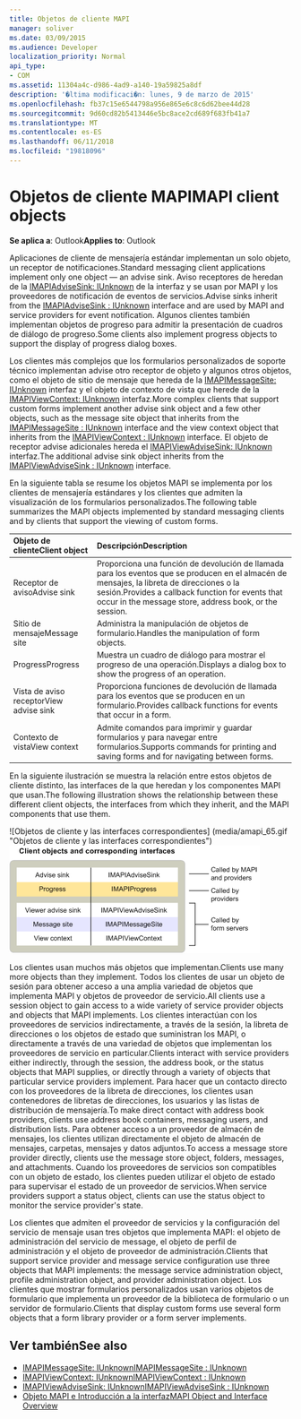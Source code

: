 ```yaml
---
title: Objetos de cliente MAPI
manager: soliver
ms.date: 03/09/2015
ms.audience: Developer
localization_priority: Normal
api_type:
- COM
ms.assetid: 11304a4c-d986-4ad9-a140-19a59825a8df
description: '�ltima modificaci�n: lunes, 9 de marzo de 2015'
ms.openlocfilehash: fb37c15e6544798a956e865e6c8c6d62bee44d28
ms.sourcegitcommit: 9d60cd82b5413446e5bc8ace2cd689f683fb41a7
ms.translationtype: MT
ms.contentlocale: es-ES
ms.lasthandoff: 06/11/2018
ms.locfileid: "19818096"
---
```

# <a name="mapi-client-objects"></a><span data-ttu-id="98fa6-103">Objetos de cliente MAPI</span><span class="sxs-lookup"><span data-stu-id="98fa6-103">MAPI client objects</span></span>
  
<span data-ttu-id="98fa6-104">**Se aplica a**: Outlook</span><span class="sxs-lookup"><span data-stu-id="98fa6-104">**Applies to**: Outlook</span></span> 
  
<span data-ttu-id="98fa6-105">Aplicaciones de cliente de mensajería estándar implementan un solo objeto, un receptor de notificaciones.</span><span class="sxs-lookup"><span data-stu-id="98fa6-105">Standard messaging client applications implement only one object — an advise sink.</span></span> <span data-ttu-id="98fa6-106">Aviso receptores de heredan de la [IMAPIAdviseSink: IUnknown](imapiadvisesinkiunknown.md) de la interfaz y se usan por MAPI y los proveedores de notificación de eventos de servicios.</span><span class="sxs-lookup"><span data-stu-id="98fa6-106">Advise sinks inherit from the [IMAPIAdviseSink : IUnknown](imapiadvisesinkiunknown.md) interface and are used by MAPI and service providers for event notification.</span></span> <span data-ttu-id="98fa6-107">Algunos clientes también implementan objetos de progreso para admitir la presentación de cuadros de diálogo de progreso.</span><span class="sxs-lookup"><span data-stu-id="98fa6-107">Some clients also implement progress objects to support the display of progress dialog boxes.</span></span> 
  
<span data-ttu-id="98fa6-108">Los clientes más complejos que los formularios personalizados de soporte técnico implementan advise otro receptor de objeto y algunos otros objetos, como el objeto de sitio de mensaje que hereda de la [IMAPIMessageSite: IUnknown](imapimessagesiteiunknown.md) interfaz y el objeto de contexto de vista que herede de la [IMAPIViewContext: IUnknown](imapiviewcontextiunknown.md) interfaz.</span><span class="sxs-lookup"><span data-stu-id="98fa6-108">More complex clients that support custom forms implement another advise sink object and a few other objects, such as the message site object that inherits from the [IMAPIMessageSite : IUnknown](imapimessagesiteiunknown.md) interface and the view context object that inherits from the [IMAPIViewContext : IUnknown](imapiviewcontextiunknown.md) interface.</span></span> <span data-ttu-id="98fa6-109">El objeto de receptor advise adicionales hereda el [IMAPIViewAdviseSink: IUnknown](imapiviewadvisesinkiunknown.md) interfaz.</span><span class="sxs-lookup"><span data-stu-id="98fa6-109">The additional advise sink object inherits from the [IMAPIViewAdviseSink : IUnknown](imapiviewadvisesinkiunknown.md) interface.</span></span> 
  
<span data-ttu-id="98fa6-110">En la siguiente tabla se resume los objetos MAPI se implementa por los clientes de mensajería estándares y los clientes que admiten la visualización de los formularios personalizados.</span><span class="sxs-lookup"><span data-stu-id="98fa6-110">The following table summarizes the MAPI objects implemented by standard messaging clients and by clients that support the viewing of custom forms.</span></span>
  
|<span data-ttu-id="98fa6-111">**Objeto de cliente**</span><span class="sxs-lookup"><span data-stu-id="98fa6-111">**Client object**</span></span>|<span data-ttu-id="98fa6-112">**Descripción**</span><span class="sxs-lookup"><span data-stu-id="98fa6-112">**Description**</span></span>|
|:-----|:-----|
|<span data-ttu-id="98fa6-113">Receptor de aviso</span><span class="sxs-lookup"><span data-stu-id="98fa6-113">Advise sink</span></span>  <br/> |<span data-ttu-id="98fa6-114">Proporciona una función de devolución de llamada para los eventos que se producen en el almacén de mensajes, la libreta de direcciones o la sesión.</span><span class="sxs-lookup"><span data-stu-id="98fa6-114">Provides a callback function for events that occur in the message store, address book, or the session.</span></span>  <br/> |
|<span data-ttu-id="98fa6-115">Sitio de mensaje</span><span class="sxs-lookup"><span data-stu-id="98fa6-115">Message site</span></span>  <br/> |<span data-ttu-id="98fa6-116">Administra la manipulación de objetos de formulario.</span><span class="sxs-lookup"><span data-stu-id="98fa6-116">Handles the manipulation of form objects.</span></span>  <br/> |
|<span data-ttu-id="98fa6-117">Progress</span><span class="sxs-lookup"><span data-stu-id="98fa6-117">Progress</span></span>  <br/> |<span data-ttu-id="98fa6-118">Muestra un cuadro de diálogo para mostrar el progreso de una operación.</span><span class="sxs-lookup"><span data-stu-id="98fa6-118">Displays a dialog box to show the progress of an operation.</span></span>  <br/> |
|<span data-ttu-id="98fa6-119">Vista de aviso receptor</span><span class="sxs-lookup"><span data-stu-id="98fa6-119">View advise sink</span></span>  <br/> |<span data-ttu-id="98fa6-120">Proporciona funciones de devolución de llamada para los eventos que se producen en un formulario.</span><span class="sxs-lookup"><span data-stu-id="98fa6-120">Provides callback functions for events that occur in a form.</span></span>  <br/> |
|<span data-ttu-id="98fa6-121">Contexto de vista</span><span class="sxs-lookup"><span data-stu-id="98fa6-121">View context</span></span>  <br/> |<span data-ttu-id="98fa6-122">Admite comandos para imprimir y guardar formularios y para navegar entre formularios.</span><span class="sxs-lookup"><span data-stu-id="98fa6-122">Supports commands for printing and saving forms and for navigating between forms.</span></span>  <br/> |
   
<span data-ttu-id="98fa6-123">En la siguiente ilustración se muestra la relación entre estos objetos de cliente distinto, las interfaces de la que heredan y los componentes MAPI que usan.</span><span class="sxs-lookup"><span data-stu-id="98fa6-123">The following illustration shows the relationship between these different client objects, the interfaces from which they inherit, and the MAPI components that use them.</span></span> 
  
<span data-ttu-id="98fa6-124">![Objetos de cliente y las interfaces correspondientes] (media/amapi_65.gif "Objetos de cliente y las interfaces correspondientes")</span><span class="sxs-lookup"><span data-stu-id="98fa6-124">![Client objects and corresponding interfaces](media/amapi_65.gif "Client objects and corresponding interfaces")</span></span>
  
<span data-ttu-id="98fa6-125">Los clientes usan muchos más objetos que implementan.</span><span class="sxs-lookup"><span data-stu-id="98fa6-125">Clients use many more objects than they implement.</span></span> <span data-ttu-id="98fa6-126">Todos los clientes de usar un objeto de sesión para obtener acceso a una amplia variedad de objetos que implementa MAPI y objetos de proveedor de servicio.</span><span class="sxs-lookup"><span data-stu-id="98fa6-126">All clients use a session object to gain access to a wide variety of service provider objects and objects that MAPI implements.</span></span> <span data-ttu-id="98fa6-127">Los clientes interactúan con los proveedores de servicios indirectamente, a través de la sesión, la libreta de direcciones o los objetos de estado que suministran los MAPI, o directamente a través de una variedad de objetos que implementan los proveedores de servicio en particular.</span><span class="sxs-lookup"><span data-stu-id="98fa6-127">Clients interact with service providers either indirectly, through the session, the address book, or the status objects that MAPI supplies, or directly through a variety of objects that particular service providers implement.</span></span> <span data-ttu-id="98fa6-128">Para hacer que un contacto directo con los proveedores de la libreta de direcciones, los clientes usan contenedores de libretas de direcciones, los usuarios y las listas de distribución de mensajería.</span><span class="sxs-lookup"><span data-stu-id="98fa6-128">To make direct contact with address book providers, clients use address book containers, messaging users, and distribution lists.</span></span> <span data-ttu-id="98fa6-129">Para obtener acceso a un proveedor de almacén de mensajes, los clientes utilizan directamente el objeto de almacén de mensajes, carpetas, mensajes y datos adjuntos.</span><span class="sxs-lookup"><span data-stu-id="98fa6-129">To access a message store provider directly, clients use the message store object, folders, messages, and attachments.</span></span> <span data-ttu-id="98fa6-130">Cuando los proveedores de servicios son compatibles con un objeto de estado, los clientes pueden utilizar el objeto de estado para supervisar el estado de un proveedor de servicios.</span><span class="sxs-lookup"><span data-stu-id="98fa6-130">When service providers support a status object, clients can use the status object to monitor the service provider's state.</span></span>
  
<span data-ttu-id="98fa6-131">Los clientes que admiten el proveedor de servicios y la configuración del servicio de mensaje usan tres objetos que implementa MAPI: el objeto de administración del servicio de message, el objeto de perfil de administración y el objeto de proveedor de administración.</span><span class="sxs-lookup"><span data-stu-id="98fa6-131">Clients that support service provider and message service configuration use three objects that MAPI implements: the message service administration object, profile administration object, and provider administration object.</span></span> <span data-ttu-id="98fa6-132">Los clientes que mostrar formularios personalizados usan varios objetos de formulario que implementa un proveedor de la biblioteca de formulario o un servidor de formulario.</span><span class="sxs-lookup"><span data-stu-id="98fa6-132">Clients that display custom forms use several form objects that a form library provider or a form server implements.</span></span>
  
## <a name="see-also"></a><span data-ttu-id="98fa6-133">Ver también</span><span class="sxs-lookup"><span data-stu-id="98fa6-133">See also</span></span>

- [<span data-ttu-id="98fa6-134">IMAPIMessageSite: IUnknown</span><span class="sxs-lookup"><span data-stu-id="98fa6-134">IMAPIMessageSite : IUnknown</span></span>](imapimessagesiteiunknown.md) 
- [<span data-ttu-id="98fa6-135">IMAPIViewContext: IUnknown</span><span class="sxs-lookup"><span data-stu-id="98fa6-135">IMAPIViewContext : IUnknown</span></span>](imapiviewcontextiunknown.md)  
- [<span data-ttu-id="98fa6-136">IMAPIViewAdviseSink: IUnknown</span><span class="sxs-lookup"><span data-stu-id="98fa6-136">IMAPIViewAdviseSink : IUnknown</span></span>](imapiviewadvisesinkiunknown.md)
- [<span data-ttu-id="98fa6-137">Objeto MAPI e Introducción a la interfaz</span><span class="sxs-lookup"><span data-stu-id="98fa6-137">MAPI Object and Interface Overview</span></span>](mapi-object-and-interface-overview.md)

